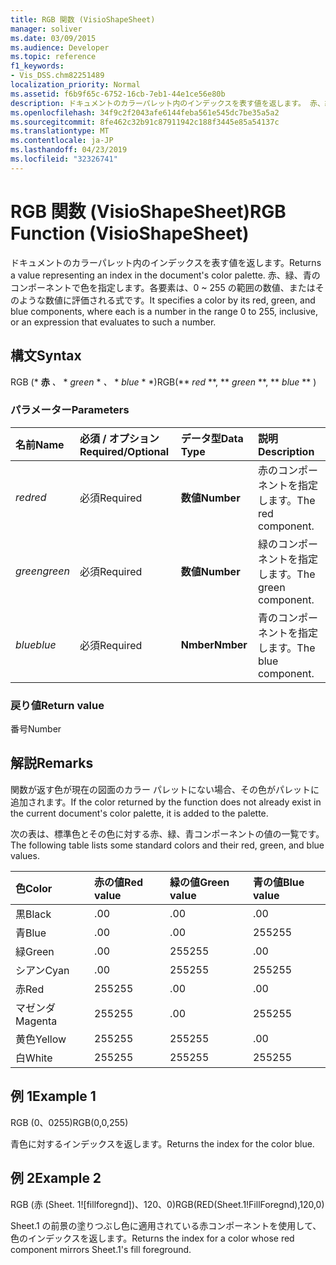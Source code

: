 ```yaml
---
title: RGB 関数 (VisioShapeSheet)
manager: soliver
ms.date: 03/09/2015
ms.audience: Developer
ms.topic: reference
f1_keywords:
- Vis_DSS.chm82251489
localization_priority: Normal
ms.assetid: f6b9f65c-6752-16cb-7eb1-44e1ce56e80b
description: ドキュメントのカラーパレット内のインデックスを表す値を返します。 赤、緑、青のコンポーネントで色を指定します。各要素は、0 ~ 255 の範囲の数値、またはそのような数値に評価される式です。
ms.openlocfilehash: 34f9c2f2043afe6144feba561e545dc7be35a5a2
ms.sourcegitcommit: 8fe462c32b91c87911942c188f3445e85a54137c
ms.translationtype: MT
ms.contentlocale: ja-JP
ms.lasthandoff: 04/23/2019
ms.locfileid: "32326741"
---
```

# <a name="rgb-function-visioshapesheet"></a><span data-ttu-id="30d75-104">RGB 関数 (VisioShapeSheet)</span><span class="sxs-lookup"><span data-stu-id="30d75-104">RGB Function (VisioShapeSheet)</span></span>

<span data-ttu-id="30d75-105">ドキュメントのカラーパレット内のインデックスを表す値を返します。</span><span class="sxs-lookup"><span data-stu-id="30d75-105">Returns a value representing an index in the document's color palette.</span></span> <span data-ttu-id="30d75-106">赤、緑、青のコンポーネントで色を指定します。各要素は、0 ~ 255 の範囲の数値、またはそのような数値に評価される式です。</span><span class="sxs-lookup"><span data-stu-id="30d75-106">It specifies a color by its red, green, and blue components, where each is a number in the range 0 to 255, inclusive, or an expression that evaluates to such a number.</span></span> 
  
## <a name="syntax"></a><span data-ttu-id="30d75-107">構文</span><span class="sxs-lookup"><span data-stu-id="30d75-107">Syntax</span></span>

<span data-ttu-id="30d75-108">RGB (\* **赤** *、* \* *green* \* *、* \* *blue* \* \*)</span><span class="sxs-lookup"><span data-stu-id="30d75-108">RGB(\*\* *red* \*\*, \*\* *green* \*\*, \*\* *blue* \*\* )</span></span> 
  
### <a name="parameters"></a><span data-ttu-id="30d75-109">パラメーター</span><span class="sxs-lookup"><span data-stu-id="30d75-109">Parameters</span></span>

|<span data-ttu-id="30d75-110">**名前**</span><span class="sxs-lookup"><span data-stu-id="30d75-110">**Name**</span></span>|<span data-ttu-id="30d75-111">**必須 / オプション**</span><span class="sxs-lookup"><span data-stu-id="30d75-111">**Required/Optional**</span></span>|<span data-ttu-id="30d75-112">**データ型**</span><span class="sxs-lookup"><span data-stu-id="30d75-112">**Data Type**</span></span>|<span data-ttu-id="30d75-113">**説明**</span><span class="sxs-lookup"><span data-stu-id="30d75-113">**Description**</span></span>|
|:-----|:-----|:-----|:-----|
| <span data-ttu-id="30d75-114">_red_</span><span class="sxs-lookup"><span data-stu-id="30d75-114">_red_</span></span> <br/> |<span data-ttu-id="30d75-115">必須</span><span class="sxs-lookup"><span data-stu-id="30d75-115">Required</span></span>  <br/> |<span data-ttu-id="30d75-116">**数値**</span><span class="sxs-lookup"><span data-stu-id="30d75-116">**Number**</span></span> <br/> |<span data-ttu-id="30d75-117">赤のコンポーネントを指定します。</span><span class="sxs-lookup"><span data-stu-id="30d75-117">The red component.</span></span>  <br/> |
| <span data-ttu-id="30d75-118">_green_</span><span class="sxs-lookup"><span data-stu-id="30d75-118">_green_</span></span> <br/> |<span data-ttu-id="30d75-119">必須</span><span class="sxs-lookup"><span data-stu-id="30d75-119">Required</span></span>  <br/> |<span data-ttu-id="30d75-120">**数値**</span><span class="sxs-lookup"><span data-stu-id="30d75-120">**Number**</span></span> <br/> |<span data-ttu-id="30d75-121">緑のコンポーネントを指定します。</span><span class="sxs-lookup"><span data-stu-id="30d75-121">The green component.</span></span>  <br/> |
| <span data-ttu-id="30d75-122">_blue_</span><span class="sxs-lookup"><span data-stu-id="30d75-122">_blue_</span></span> <br/> |<span data-ttu-id="30d75-123">必須</span><span class="sxs-lookup"><span data-stu-id="30d75-123">Required</span></span>  <br/> |<span data-ttu-id="30d75-124">**Nmber**</span><span class="sxs-lookup"><span data-stu-id="30d75-124">**Nmber**</span></span> <br/> |<span data-ttu-id="30d75-125">青のコンポーネントを指定します。</span><span class="sxs-lookup"><span data-stu-id="30d75-125">The blue component.</span></span>  <br/> |
   
### <a name="return-value"></a><span data-ttu-id="30d75-126">戻り値</span><span class="sxs-lookup"><span data-stu-id="30d75-126">Return value</span></span>

<span data-ttu-id="30d75-127">番号</span><span class="sxs-lookup"><span data-stu-id="30d75-127">Number</span></span>
  
## <a name="remarks"></a><span data-ttu-id="30d75-128">解説</span><span class="sxs-lookup"><span data-stu-id="30d75-128">Remarks</span></span>

<span data-ttu-id="30d75-129">関数が返す色が現在の図面のカラー パレットにない場合、その色がパレットに追加されます。</span><span class="sxs-lookup"><span data-stu-id="30d75-129">If the color returned by the function does not already exist in the current document's color palette, it is added to the palette.</span></span>
  
<span data-ttu-id="30d75-130">次の表は、標準色とその色に対する赤、緑、青コンポーネントの値の一覧です。</span><span class="sxs-lookup"><span data-stu-id="30d75-130">The following table lists some standard colors and their red, green, and blue values.</span></span>
  
|<span data-ttu-id="30d75-131">**色**</span><span class="sxs-lookup"><span data-stu-id="30d75-131">**Color**</span></span>|<span data-ttu-id="30d75-132">**赤の値**</span><span class="sxs-lookup"><span data-stu-id="30d75-132">**Red value**</span></span>|<span data-ttu-id="30d75-133">**緑の値**</span><span class="sxs-lookup"><span data-stu-id="30d75-133">**Green value**</span></span>|<span data-ttu-id="30d75-134">**青の値**</span><span class="sxs-lookup"><span data-stu-id="30d75-134">**Blue value**</span></span>|
|:-----|:-----|:-----|:-----|
|<span data-ttu-id="30d75-135">黒</span><span class="sxs-lookup"><span data-stu-id="30d75-135">Black</span></span>  <br/> |<span data-ttu-id="30d75-136">.0</span><span class="sxs-lookup"><span data-stu-id="30d75-136">0</span></span>  <br/> |<span data-ttu-id="30d75-137">.0</span><span class="sxs-lookup"><span data-stu-id="30d75-137">0</span></span>  <br/> |<span data-ttu-id="30d75-138">.0</span><span class="sxs-lookup"><span data-stu-id="30d75-138">0</span></span>  <br/> |
|<span data-ttu-id="30d75-139">青</span><span class="sxs-lookup"><span data-stu-id="30d75-139">Blue</span></span>  <br/> |<span data-ttu-id="30d75-140">.0</span><span class="sxs-lookup"><span data-stu-id="30d75-140">0</span></span>  <br/> |<span data-ttu-id="30d75-141">.0</span><span class="sxs-lookup"><span data-stu-id="30d75-141">0</span></span>  <br/> |<span data-ttu-id="30d75-142">255</span><span class="sxs-lookup"><span data-stu-id="30d75-142">255</span></span>  <br/> |
|<span data-ttu-id="30d75-143">緑</span><span class="sxs-lookup"><span data-stu-id="30d75-143">Green</span></span>  <br/> |<span data-ttu-id="30d75-144">.0</span><span class="sxs-lookup"><span data-stu-id="30d75-144">0</span></span>  <br/> |<span data-ttu-id="30d75-145">255</span><span class="sxs-lookup"><span data-stu-id="30d75-145">255</span></span>  <br/> |<span data-ttu-id="30d75-146">.0</span><span class="sxs-lookup"><span data-stu-id="30d75-146">0</span></span>  <br/> |
|<span data-ttu-id="30d75-147">シアン</span><span class="sxs-lookup"><span data-stu-id="30d75-147">Cyan</span></span>  <br/> |<span data-ttu-id="30d75-148">.0</span><span class="sxs-lookup"><span data-stu-id="30d75-148">0</span></span>  <br/> |<span data-ttu-id="30d75-149">255</span><span class="sxs-lookup"><span data-stu-id="30d75-149">255</span></span>  <br/> |<span data-ttu-id="30d75-150">255</span><span class="sxs-lookup"><span data-stu-id="30d75-150">255</span></span>  <br/> |
|<span data-ttu-id="30d75-151">赤</span><span class="sxs-lookup"><span data-stu-id="30d75-151">Red</span></span>  <br/> |<span data-ttu-id="30d75-152">255</span><span class="sxs-lookup"><span data-stu-id="30d75-152">255</span></span>  <br/> |<span data-ttu-id="30d75-153">.0</span><span class="sxs-lookup"><span data-stu-id="30d75-153">0</span></span>  <br/> |<span data-ttu-id="30d75-154">.0</span><span class="sxs-lookup"><span data-stu-id="30d75-154">0</span></span>  <br/> |
|<span data-ttu-id="30d75-155">マゼンダ</span><span class="sxs-lookup"><span data-stu-id="30d75-155">Magenta</span></span>  <br/> |<span data-ttu-id="30d75-156">255</span><span class="sxs-lookup"><span data-stu-id="30d75-156">255</span></span>  <br/> |<span data-ttu-id="30d75-157">.0</span><span class="sxs-lookup"><span data-stu-id="30d75-157">0</span></span>  <br/> |<span data-ttu-id="30d75-158">255</span><span class="sxs-lookup"><span data-stu-id="30d75-158">255</span></span>  <br/> |
|<span data-ttu-id="30d75-159">黄色</span><span class="sxs-lookup"><span data-stu-id="30d75-159">Yellow</span></span>  <br/> |<span data-ttu-id="30d75-160">255</span><span class="sxs-lookup"><span data-stu-id="30d75-160">255</span></span>  <br/> |<span data-ttu-id="30d75-161">255</span><span class="sxs-lookup"><span data-stu-id="30d75-161">255</span></span>  <br/> |<span data-ttu-id="30d75-162">.0</span><span class="sxs-lookup"><span data-stu-id="30d75-162">0</span></span>  <br/> |
|<span data-ttu-id="30d75-163">白</span><span class="sxs-lookup"><span data-stu-id="30d75-163">White</span></span>  <br/> |<span data-ttu-id="30d75-164">255</span><span class="sxs-lookup"><span data-stu-id="30d75-164">255</span></span>  <br/> |<span data-ttu-id="30d75-165">255</span><span class="sxs-lookup"><span data-stu-id="30d75-165">255</span></span>  <br/> |<span data-ttu-id="30d75-166">255</span><span class="sxs-lookup"><span data-stu-id="30d75-166">255</span></span>  <br/> |
   
## <a name="example-1"></a><span data-ttu-id="30d75-167">例 1</span><span class="sxs-lookup"><span data-stu-id="30d75-167">Example 1</span></span>

<span data-ttu-id="30d75-168">RGB (0、0255)</span><span class="sxs-lookup"><span data-stu-id="30d75-168">RGB(0,0,255)</span></span>
  
<span data-ttu-id="30d75-169">青色に対するインデックスを返します。</span><span class="sxs-lookup"><span data-stu-id="30d75-169">Returns the index for the color blue.</span></span>
  
## <a name="example-2"></a><span data-ttu-id="30d75-170">例 2</span><span class="sxs-lookup"><span data-stu-id="30d75-170">Example 2</span></span>

<span data-ttu-id="30d75-171">RGB (赤 (Sheet. 1![fillforegnd])、120、0)</span><span class="sxs-lookup"><span data-stu-id="30d75-171">RGB(RED(Sheet.1!FillForegnd),120,0)</span></span>
  
<span data-ttu-id="30d75-172">Sheet.1 の前景の塗りつぶし色に適用されている赤コンポーネントを使用して、色のインデックスを返します。</span><span class="sxs-lookup"><span data-stu-id="30d75-172">Returns the index for a color whose red component mirrors Sheet.1's fill foreground.</span></span>
  

